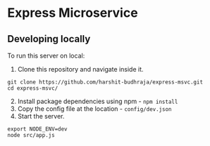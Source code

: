 # Express Microservice

## Developing locally

To run this server on local:

1. Clone this repository and navigate inside it.

```
git clone https://github.com/harshit-budhraja/express-msvc.git
cd express-msvc/
```

2. Install package dependencies using npm - `npm install`
3. Copy the config file at the location - `config/dev.json`
4. Start the server.

```
export NODE_ENV=dev
node src/app.js
```
